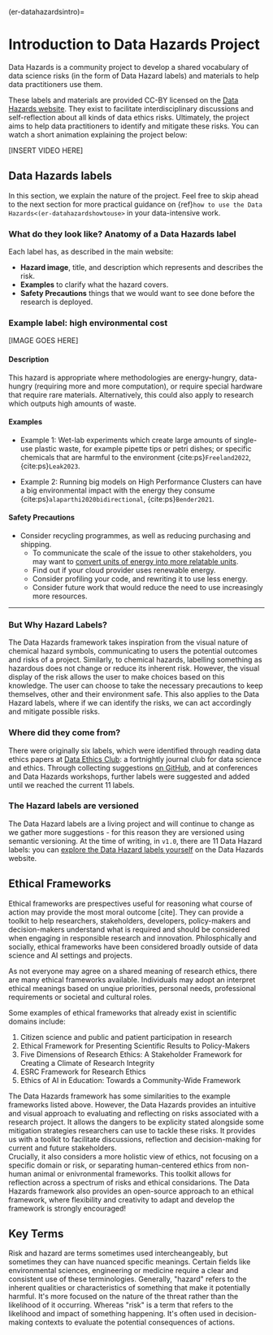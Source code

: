 (er-datahazardsintro)=
# Introduction to Data Hazards Project

Data Hazards is a community project to develop a shared vocabulary of data science risks (in the form of Data Hazard labels) and materials to help data practitioners use them.

These labels and materials are provided CC-BY licensed on the [Data Hazards website](https://datahazards.com).
They exist to facilitate interdisciplinary discussions and self-reflection about all kinds of data ethics risks. 
Ultimately, the project aims to help data practitioners to identify and mitigate these risks.
You can watch a short animation explaining the project below:

[INSERT VIDEO HERE]

## Data Hazards labels
In this section, we explain the nature of the project.
Feel free to skip ahead to the next section for more practical guidance on {ref}`how to use the Data Hazards<(er-datahazardshowtouse>` in your data-intensive work. 

### What do they look like? Anatomy of a Data Hazards label

Each label has, as described in the main website: 

- **Hazard image**, title, and description which represents and describes the risk.
- **Examples** to clarify what the hazard covers.
- **Safety Precautions** things that we would want to see done before the research is deployed.

### Example label: high environmental cost

[IMAGE GOES HERE]

#### Description
This hazard is appropriate where methodologies are energy-hungry, data-hungry (requiring more and more computation), or require special hardware that require rare materials. Alternatively, this could also apply to research which outputs high amounts of waste.

#### Examples
 - Example 1: Wet-lab experiments which create large amounts of single-use plastic waste, for example pipette tips or petri dishes; or specific chemicals that are harmful to the environment {cite:ps}`Freeland2022`, {cite:ps}`Leak2023`. 
 
 - Example 2: Running big models on High Performance Clusters can have a big environmental impact with the energy they consume {cite:ps}`alaparthi2020bidirectional`, {cite:ps}`Bender2021`.

#### Safety Precautions
 - Consider recycling programmes, as well as reducing purchasing and shipping. 
   - To communicate the scale of the issue to other stakeholders, you may want to [convert units of energy into more relatable units](https://calculator.green-algorithms.org/).
   - Find out if your cloud provider uses renewable energy.
   - Consider profiling your code, and rewriting it to use less energy. 
   - Consider future work that would reduce the need to use increasingly more resources.

---

### But Why Hazard Labels?
The Data Hazards framework takes inspiration from the visual nature of chemical hazard symbols, communicating to users the potential outcomes and risks of a project. 
Similarly, to chemical hazards, labelling something as hazardous does not change or reduce its inherent risk.
However, the visual display of the risk allows the user to make choices based on this knowledge. 
The user can choose to take the necessary precautions to keep themselves, other and their environment safe. 
This also applies to the Data Hazard labels, where if we can identify the risks, we can act accordingly and mitigate possible risks.


### Where did they come from?
There were originally six labels, which were identified through reading data ethics papers at [Data Ethics Club](http://dataethicsclub.com): a fortnightly journal club for data science and ethics.
Through collecting suggestions [on GitHub](), and at conferences and Data Hazards workshops, further labels were suggested and added until we reached the current 11 labels.

### The Hazard labels are versioned
<!--The Hazard labels are versioned!-->
The Data Hazard labels are a living project and will continue to change as we gather more suggestions - for this reason they are versioned using semantic versioning.
At the time of writing, in `v1.0`, there are 11 Data Hazard labels: you can [explore the Data Hazard labels yourself](https://datahazards.com/labels) on the Data Hazards website.

## Ethical Frameworks 
Ethical frameworks are prespectives useful for reasoning what course of action may provide the most moral outcome [cite].
They can provide a toolkit to help researchers, stakeholders, developers, policy-makers and decision-makers understand what is required and should be considered when engaging in responsible research and innovation. 
Philosphically and socially, ethical frameworks have been considered broadly outside of data science and AI settings and projects.

As not everyone may agree on a shared meaning of research ethics, there are many ethical frameworks available. Individuals may adopt an interpret ethical meanings based on unqiue priorities, personal needs, professional requirements or societal and cultural roles. 

Some examples of ethical frameworks that already exist in scientific domains include: 

1. Citizen science and public and patient participation in research 
2. Ethical Framework for Presenting Scientific Results to Policy-Makers
3. Five Dimensions of Research Ethics: A Stakeholder Framework for Creating a Climate of Research Integrity
4. ESRC Framework for Research Ethics 
5. Ethics of AI in Education: Towards a Community-Wide Framework

The Data Hazards framework has some similarities to the example frameworks listed above. 
However, the Data Hazards provides an intuitive and visual approach to evaluating and reflecting on risks associated with a research project. 
It allows the dangers to be explicity stated alongside some mitigation strategies researchers can use to tackle these risks. 
It provides us with a toolkit to facilitate discussions, reflection and decision-making for current and future stakeholders.   
Crucially, it also considers a more holistic view of ethics, not focusing on a specific domain or risk, or separating human-centered ethics from non-human animal or enivronmental frameworks. 
This toolkit allows for reflection across a spectrum of risks and ethical considarions. 
The Data Hazards framework also provides an open-source approach to an ethical framework, where flexibility and creativity to adapt and develop the framework is strongly encouraged! 


## Key Terms
Risk and hazard are terms sometimes used intercheangeably, but sometimes they can have nuanced specific meanings. 
Certain fields like environmental sciences, engineering or medicine require a clear and consistent use of these terminologies.
Generally, "hazard" refers to the inherent qualities or characteristics of something that make it potentially harmful. 
It's more focused on the nature of the threat rather than the likelihood of it occurring. 
Whereas "risk" is a term that refers to the likelihood and impact of something happening. 
It's often used in decision-making contexts to evaluate the potential consequences of actions.
